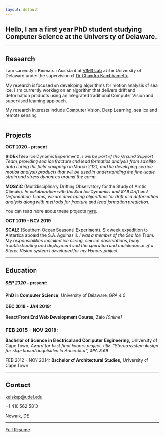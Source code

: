 ```yaml
---
layout: default
---
```


## **Hello**, I am a first year PhD student studying Computer Science at the University of Delaware.

* * *

## Research
I am currently a Research Assistant at [VIMS Lab](http://vims.cis.udel.edu/) at the University of Delaware under the supervision of [Dr Chandra Kambhamettu](https://scholar.google.com/citations?user=BMVESLIAAAAJ&hl=en). 

My research is focused on developing algorithms for motion analysis of sea ice. I am currently working on an algorithm that delivers drift and deformation products using an integrated traditional Computer Vision and supervised learning approach.

My research interests include Computer Vision, Deep Learning, sea ice and remote sensing.

* * *


## Projects

**OCT 2020 - present** 

**SIDEx** (Sea Ice Dynamic Experiment). _I will be part of the Ground Support Team, providing sea ice fracture and lead formation analysis from satellite data during the field campaign in March 2021, and be developing sea ice motion analysis products that will be used in understanding the fine-scale strain and stress dynamics around the camp._ 

**MOSAiC** (Multidisciplinary Drifting Observatory for the Study of Arctic Climate). _In collaboration with the Sea Ice Dynamics and SAR Drift and Deformation Teams, we are developing algorithms for drift and deformation analysis along with methods for fracture and lead formation prediction._ 

You can read more about these projects [here](./Projects.pdf).


**OCT 2019 - NOV 2019**

**SCALE** (Southern Ocean Seasonal Experiment). Six week expedition to Antartica aboard the S.A. Agulhas II. _I was a member of the Sea Ice Team. My responsibilities included ice coring, sea ice observations, buoy troubleshooting and deployment and the operation and maintenance of a Stereo Vision system I developed for my Honors project._

* * *

## Education

##### SEP 2020 - present: 
**PhD in Computer Science,** University of Delaware, _GPA 4.0_

#### DEC 2018 - JAN 2019:
**React Front End Web Development Course,** Zaio _[Online]_          

### FEB 2015 - NOV 2019: 
**Bachelor of Science in Electrical and Computer Engineering,** University of Cape Town, _Award for best final honors project, title: "Stereo system design for ship-based acquisition in Antarctica", GPA 3.69_
           
FEB 2012 - NOV 2014:
**Bachelor of Architectural Studies,** University of Cape Town

* * *

## Contact

kelskap@udel.edu

+1 410 562 5810

Newark, DE


* * *

[Full Resume](./Resume.pdf)

